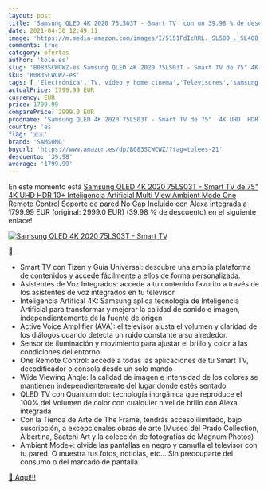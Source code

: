 ```yaml
---
layout: post
title: 'Samsung QLED 4K 2020 75LS03T - Smart TV  con un 39.98 % de descuento'
date: 2021-04-30 12:49:11
image: 'https://m.media-amazon.com/images/I/5151FdIcRRL._SL500_._SL400_.jpg'
comments: true
category: ofertas
author: 'tole.es'
slug: 'B083SCWCWZ-es Samsung QLED 4K 2020 75LS03T - Smart TV de 75" 4K UHD HDR...'
sku: 'B083SCWCWZ-es'
tags: [ 'Electrónica','TV, vídeo y home cinema','Televisores','samsung','smart','tv', ]
actualPrice: 1799.99 EUR
currency: EUR
price: 1799.99
comparePrice: 2999.0 EUR
prodname: 'Samsung QLED 4K 2020 75LS03T - Smart TV de 75"  4K UHD  HDR 10+  Inteligencia Artificial  Multi View  Ambient Mode  One Remote Control  Soporte de pared No Gap Incluido  con Alexa integrada'
country: 'es'
flag: '🇪🇸'
brand: 'SAMSUNG'
buyurl: 'https://www.amazon.es/dp/B083SCWCWZ/?tag=tolees-21'
descuento: '39.98'
average: '1799.99'
---
```


En este momento está [Samsung QLED 4K 2020 75LS03T - Smart TV de 75"  4K UHD  HDR 10+  Inteligencia Artificial  Multi View  Ambient Mode  One Remote Control  Soporte de pared No Gap Incluido  con Alexa integrada](https://www.amazon.es/dp/B083SCWCWZ/?tag=tolees-21) a 1799.99 EUR (original: 2999.0 EUR) (39.98 %  de descuento) en el siguiente enlace!

[![Samsung QLED 4K 2020 75LS03T - Smart TV ](https://m.media-amazon.com/images/I/5151FdIcRRL._SL500_._SL400_.jpg)](https://www.amazon.es/dp/B083SCWCWZ/?tag=tolees-21)

🔎:

- Smart TV con Tizen y Guía Universal: descubre una amplia plataforma de contenidos y accede fácilmente a ellos de forma personalizada.
- Asistentes de Voz Integrados: accede a tu contenido favorito a través de los asistentes de voz integrados en tu televisor
- Inteligencia Artifical 4K: Samsung aplica tecnología de Inteligencia Artificial para transformar y mejorar la calidad de sonido e imagen, independientemente de la fuente de origen
- Active Voice Amplifier (AVA): el televisor ajusta el volumen y claridad de los diálogos cuando detecta un ruido constante a su alrededor.
- Sensor de iluminación y movimiento para ajustar el brillo y color a las condiciones del entorno
- One Remote Control: accede a todas las aplicaciones de tu Smart TV, decodificador o consola desde un solo mando
- Wide Viewing Angle: la calidad de imagen e intensidad de los colores se mantienen independientemente del lugar donde estés sentado
- QLED TV con Quantum dot: tecnología inorgánica que reproduce el 100% del Volumen de color con cualquier nivel de brillo con Alexa integrada
- Con la Tienda de Arte de The Frame, tendrás acceso ilimitado, bajo suscripción, a excepcionales obras de arte (Museo del Prado Collection, Albertina, Saatchi Art y la colección de fotografías de Magnum Photos)
- Ambient Mode+: olvide las pantallas en negro y camufla el televisor con tu pared. O muestra tus fotos, noticias, etc... Sin preocuparte del consumo o del marcado de pantalla.

[🛒 Aquí!!!](https://www.amazon.es/dp/B083SCWCWZ/?tag=tolees-21)
